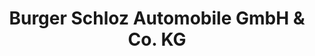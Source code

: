 ---
title: "Burger Schloz Automobile GmbH & Co. KG"
url: /uhingen/burger-schloz-automobile-gmbh-und-co-kg/
shop: Autohaus
---